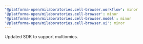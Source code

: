 ```yaml
---
'@platforma-open/milaboratories.cell-browser.workflow': minor
'@platforma-open/milaboratories.cell-browser': minor
'@platforma-open/milaboratories.cell-browser.model': minor
'@platforma-open/milaboratories.cell-browser.ui': minor
---
```


Updated SDK to support multiomics.

